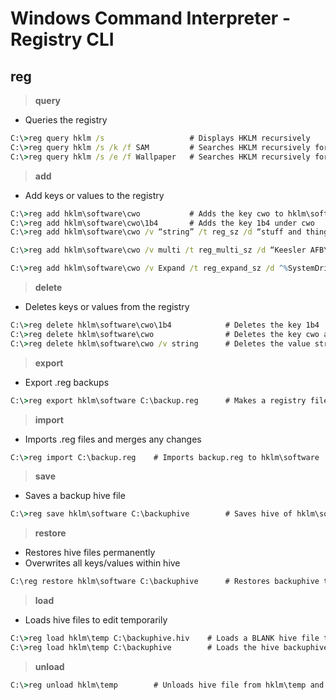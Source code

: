# Windows Command Interpreter - Registry CLI

## **reg**

> **query**

- Queries the registry

```cmd
C:\>reg query hklm /s			        # Displays HKLM recursively
C:\>reg query hklm /s /k /f SAM		    # Searches HKLM recursively for the Key SAM
C:\>reg query hklm /s /e /f Wallpaper	# Searches HKLM recursively for the exact string Wallpaper 
```					

> **add**

- Add keys or values to the registry

```cmd
C:\>reg add hklm\software\cwo		    # Adds the key cwo to hklm\software
C:\>reg add hklm\software\cwo\1b4		# Adds the key 1b4 under cwo
C:\>reg add hklm\software\cwo /v “string” /t reg_sz /d “stuff and things”       # Adds the value with the name string type string and data stuff and things

C:\>reg add hklm\software\cwo /v multi /t reg_multi_sz /d “Keesler AFB\0Nellis AFB”     # Adds the value with the name multi type multistring and data Keesler AFB on one line then Nellis AFB on the next line.

C:\>reg add hklm\software\cwo /v Expand /t reg_expand_sz /d ^%SystemDrive^%”\Program Files”     # Adds the value with the name expand type expandable and data %SystemDrive%\Program Files
 ```
 > **delete**

 - Deletes keys or values from the registry

 ```cmd
C:\>reg delete hklm\software\cwo\1b4	        # Deletes the key 1b4
C:\>reg delete hklm\software\cwo		        # Deletes the key cwo and any values under
C:\>reg delete hklm\software\cwo /v string	    # Deletes the value string under cwo
```

> **export**

- Export .reg backups

```cmd
C:\>reg export hklm\software C:\backup.reg		# Makes a registry file backup.reg
```

> **import**

- Imports .reg files and merges any changes

```cmd
C:\>reg import C:\backup.reg    # Imports backup.reg to hklm\software
```

> **save**

- Saves a backup hive file

```cmd
C:\>reg save hklm\software C:\backuphive        # Saves hive of hklm\software as backuphive
```

> **restore**

- Restores hive files permanently
- Overwrites all keys/values within hive

```cmd
C:\reg restore hklm\software C:\backuphive	    # Restores backuphive to hklm\software
```

> **load**

- Loads hive files to edit temporarily

```cmd
C:\>reg load hklm\temp C:\backuphive.hiv	# Loads a BLANK hive file to hklm\temp
C:\>reg load hklm\temp C:\backuphive	    # Loads the hive backuphive to hklm\temp
```

> **unload**

```cmd
C:\>reg unload hklm\temp		# Unloads hive file from hklm\temp and saves backuphive
```